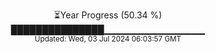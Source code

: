 <p align="center">
⏳Year Progress (50.34 %)<br>
███████████████▁▁▁▁▁▁▁▁▁▁▁▁▁▁▁ <br>
<sub>Updated: Wed, 03 Jul 2024 06:03:57 GMT</sub>
</p>

